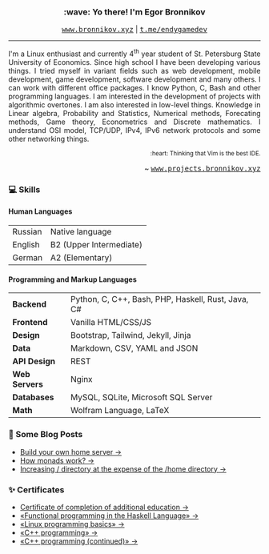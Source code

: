 <h3 align="center">:wave: Yo there! I'm Egor Bronnikov</h3>
<p align="center">
  <kbd><a href="https://bronnikov.xyz">www.bronnikov.xyz</a></kbd> |
  <kbd><a href="https://t.me/endygamedev">t.me/endygamedev</a></kbd>
</p>

---

<p align="justify">I'm a Linux enthusiast and currently 4<sup>th</sup> year student of St. Petersburg State University of Economics. Since high school I have been developing various things. I tried myself in variant fields such as web development, mobile development, game development, software development and many others. I can work with different office packages. I know Python, C, Bash and other programming languages. I am interested in the development of projects with algorithmic overtones. I am also interested in low-level things. Knowledge in Linear algebra, Probability and Statistics, Numerical methods, Forecating methods, Game theory, Econometrics and Discrete mathematics. I understand OSI model, TCP/UDP, IPv4, IPv6 network protocols and some other networking things.</p>

<p align="right"><sub>:heart: Thinking that Vim is the best IDE.</sub></p>
<p align="right">~ <kbd><a href="https://projects.bronnikov.xyz">www.projects.bronnikov.xyz</a></kbd></p>

### :computer: Skills
#### Human Languages
<table>
    <tr>
        <td class="bold">Russian</td>
        <td>Native language</td>
    </tr>
    <tr>
        <td class="bold">English</td>
        <td>B2 (Upper Intermediate)</td>
    </tr>
    <tr>
        <td class="bold">German</td>
        <td>A2 (Elementary)</td>
    </tr>
</table>

#### Programming and Markup Languages
<table>
    <tr>
        <td><b>Backend</b></td>
        <td>Python, C, C++, Bash, PHP, Haskell, Rust, Java, C#</td>
    </tr>
    <tr>
        <td><b>Frontend</b></td>
        <td>Vanilla HTML/CSS/JS</td>
    </tr>
    <tr>
        <td><b>Design</b></td>
        <td>Bootstrap, Tailwind, Jekyll, Jinja</td>
    </tr>
    <tr>
        <td><b>Data</b></td>
        <td>Markdown, CSV, YAML and JSON</td>
    </tr>
    <tr>
        <td><b>API Design</b></td>
        <td>REST</td>
    </tr>
    <tr>
        <td><b>Web Servers</b></td>
        <td>Nginx</td>
    </tr>
    <tr>
        <td><b>Databases</b></td>
        <td>MySQL, SQLite, Microsoft SQL Server</td>
    </tr>
    <tr>
        <td><b>Math</b></td>
        <td>Wolfram Language, LaTeX</td>
    </tr>
</table>

### :newspaper: Some Blog Posts
- [Build your own home server →](https://bronnikov.xyz/posts/build-server/)
- [How monads work? →](https://bronnikov.xyz/posts/monads/)
- [Increasing / directory at the expense of the /home directory →](https://bronnikov.xyz/posts/disk-size/)

### :sparkles: Certificates
- [Certificate of completion of additional education →](https://bronnikov.xyz/assets/certificate.pdf)
- [«Functional programming in the Haskell Language» →](https://stepik.org/cert/1062738)
- [«Linux programming basics» →](https://stepik.org/cert/1454725)
- [«C++ programming» →](https://stepik.org/cert/1614590)
- [«C++ programming (continued)» →](https://stepik.org/cert/1641058)

